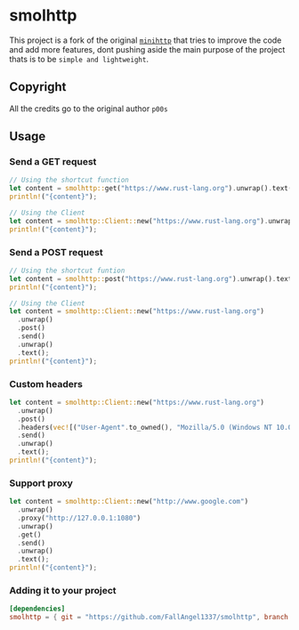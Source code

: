# smolhttp

This project is a fork of the original [`minihttp`](https://crates.io/crates/minihttp) that tries to improve the code and add more features, dont pushing aside the main purpose of the project thats is to be `simple and lightweight`.

## Copyright
All the credits go to the original author `p00s`

## Usage

### Send a GET request

```rust
// Using the shortcut function
let content = smolhttp::get("https://www.rust-lang.org").unwrap().text();
println!("{content}");

// Using the Client
let content = smolhttp::Client::new("https://www.rust-lang.org").unwrap().get().send().unwrap().text();
println!("{content}");
```

### Send a POST request

```rust
// Using the shortcut funtion
let content = smolhttp::post("https://www.rust-lang.org").unwrap().text();
println!("{content}");

// Using the Client
let content = smolhttp::Client::new("https://www.rust-lang.org")
  .unwrap()
  .post()
  .send()
  .unwrap()
  .text();
println!("{content}");
```

### Custom headers
```rust
let content = smolhttp::Client::new("https://www.rust-lang.org")
  .unwrap()
  .post()
  .headers(vec![("User-Agent".to_owned(), "Mozilla/5.0 (Windows NT 10.0; Win64; x64) AppleWebKit/537.36".to_owned())])
  .send()
  .unwrap()
  .text();
println!("{content}");
```

### Support proxy
```rust
let content = smolhttp::Client::new("http://www.google.com")
  .unwrap()
  .proxy("http://127.0.0.1:1080")
  .unwrap()
  .get()
  .send()
  .unwrap()
  .text();
println!("{content}");
```

### Adding it to your project
```toml
[dependencies]
smolhttp = { git = "https://github.com/FallAngel1337/smolhttp", branch = "main" }
```
